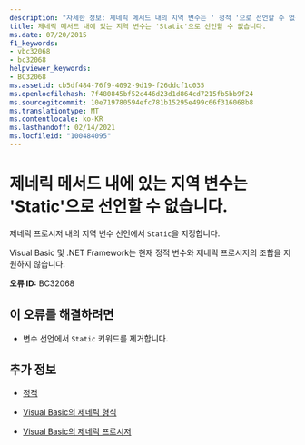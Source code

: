 ```yaml
---
description: "자세한 정보: 제네릭 메서드 내의 지역 변수는 ' 정적 '으로 선언할 수 없습니다."
title: 제네릭 메서드 내에 있는 지역 변수는 'Static'으로 선언할 수 없습니다.
ms.date: 07/20/2015
f1_keywords:
- vbc32068
- bc32068
helpviewer_keywords:
- BC32068
ms.assetid: cb5df484-76f9-4092-9d19-f26ddcf1c035
ms.openlocfilehash: 7f480845bf52c446d23d1d864cd7215fb5bb9f24
ms.sourcegitcommit: 10e719780594efc781b15295e499c66f316068b8
ms.translationtype: MT
ms.contentlocale: ko-KR
ms.lasthandoff: 02/14/2021
ms.locfileid: "100484095"
---
```

# <a name="local-variables-within-generic-methods-cannot-be-declared-static"></a>제네릭 메서드 내에 있는 지역 변수는 'Static'으로 선언할 수 없습니다.

제네릭 프로시저 내의 지역 변수 선언에서 `Static`을 지정합니다.  
  
 Visual Basic 및 .NET Framework는 현재 정적 변수와 제네릭 프로시저의 조합을 지원하지 않습니다.  
  
 **오류 ID:** BC32068  
  
## <a name="to-correct-this-error"></a>이 오류를 해결하려면  
  
- 변수 선언에서 `Static` 키워드를 제거합니다.  
  
## <a name="see-also"></a>추가 정보

- [정적](../language-reference/modifiers/static.md)

- [Visual Basic의 제네릭 형식](../programming-guide/language-features/data-types/generic-types.md)
- [Visual Basic의 제네릭 프로시저](../programming-guide/language-features/data-types/generic-procedures.md)
